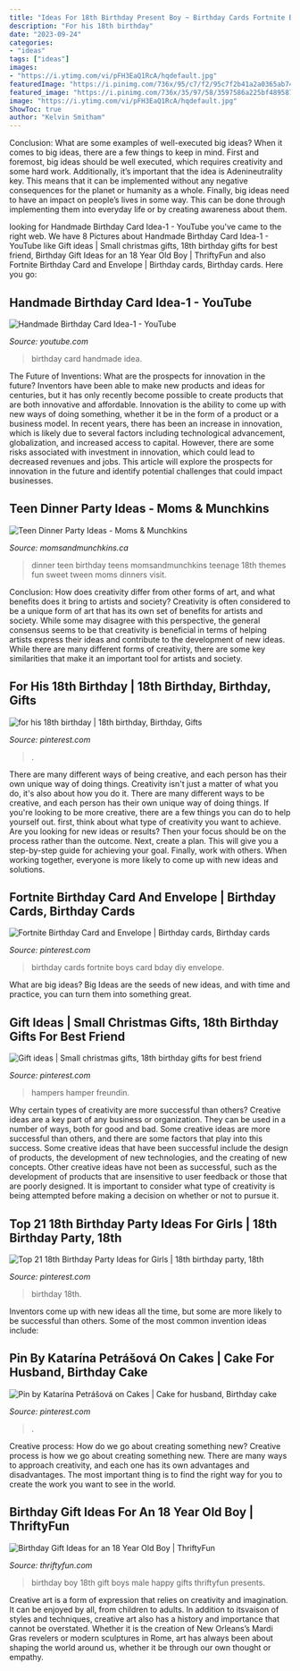 ```yaml
---
title: "Ideas For 18th Birthday Present Boy ~ Birthday Cards Fortnite Boys Card Bday Diy Envelope"
description: "For his 18th birthday"
date: "2023-09-24"
categories:
- "ideas"
tags: ["ideas"]
images:
- "https://i.ytimg.com/vi/pFH3EaQ1RcA/hqdefault.jpg"
featuredImage: "https://i.pinimg.com/736x/95/c7/f2/95c7f2b41a2a0365ab74b375083773d6.jpg"
featured_image: "https://i.pinimg.com/736x/35/97/58/3597586a225bf489587ce6acaeb43c91.jpg"
image: "https://i.ytimg.com/vi/pFH3EaQ1RcA/hqdefault.jpg"
ShowToc: true
author: "Kelvin Smitham"
---
```



Conclusion: What are some examples of well-executed big ideas?
When it comes to big ideas, there are a few things to keep in mind. First and foremost, big ideas should be well executed, which requires creativity and some hard work. Additionally, it’s important that the idea is Adenineutrality key. This means that it can be implemented without any negative consequences for the planet or humanity as a whole. Finally, big ideas need to have an impact on people’s lives in some way. This can be done through implementing them into everyday life or by creating awareness about them.

	

		
looking for Handmade Birthday Card Idea-1 - YouTube you've came to the right web. We have 8 Pictures about Handmade Birthday Card Idea-1 - YouTube like Gift ideas | Small christmas gifts, 18th birthday gifts for best friend, Birthday Gift Ideas for an 18 Year Old Boy | ThriftyFun and also Fortnite Birthday Card and Envelope | Birthday cards, Birthday cards. Here you go:
		
    
## Handmade Birthday Card Idea-1 - YouTube

<img loading=lazy src="https://i.ytimg.com/vi/pFH3EaQ1RcA/hqdefault.jpg" onerror="this.onerror=null;this.src='https://tse3.mm.bing.net/th?id=OIP.ROLXOF61DP1aynjRQG_dcwHaFj&amp;pid=15.1';" alt="Handmade Birthday Card Idea-1 - YouTube">

_Source: youtube.com_

>birthday card handmade idea. 

	

The Future of Inventions: What are the prospects for innovation in the future?
Inventors have been able to make new products and ideas for centuries, but it has only recently become possible to create products that are both innovative and affordable. Innovation is the ability to come up with new ways of doing something, whether it be in the form of a product or a business model. In recent years, there has been an increase in innovation, which is likely due to several factors including technological advancement, globalization, and increased access to capital. However, there are some risks associated with investment in innovation, which could lead to decreased revenues and jobs. This article will explore the prospects for innovation in the future and identify potential challenges that could impact businesses.

    
## Teen Dinner Party Ideas - Moms &amp; Munchkins

<img loading=lazy src="http://www.momsandmunchkins.ca/wp-content/uploads/2014/11/teen-dinner-party-ideas.jpg" onerror="this.onerror=null;this.src='https://tse1.mm.bing.net/th?id=OIP.WyZd9bcYYMzf6qFPbyPQ6QHaMd&amp;pid=15.1';" alt="Teen Dinner Party Ideas - Moms &amp; Munchkins">

_Source: momsandmunchkins.ca_

>dinner teen birthday teens momsandmunchkins teenage 18th themes fun sweet tween moms dinners visit. 

	

Conclusion: How does creativity differ from other forms of art, and what benefits does it bring to artists and society?
Creativity is often considered to be a unique form of art that has its own set of benefits for artists and society. While some may disagree with this perspective, the general consensus seems to be that creativity is beneficial in terms of helping artists express their ideas and contribute to the development of new ideas. While there are many different forms of creativity, there are some key similarities that make it an important tool for artists and society.

    
## For His 18th Birthday | 18th Birthday, Birthday, Gifts

<img loading=lazy src="https://i.pinimg.com/736x/00/a0/3f/00a03ffdc4dd54fafdea275d7b1d88fb--birthdays.jpg" onerror="this.onerror=null;this.src='https://tse3.mm.bing.net/th?id=OIP.kAaW920GKP8LFrJjVvr0wQHaJ6&amp;pid=15.1';" alt="for his 18th birthday | 18th birthday, Birthday, Gifts">

_Source: pinterest.com_

>. 

	

There are many different ways of being creative, and each person has their own unique way of doing things.
Creativity isn't just a matter of what you do, it's also about how you do it. There are many different ways to be creative, and each person has their own unique way of doing things. If you're looking to be more creative, there are a few things you can do to help yourself out. first, think about what type of creativity you want to achieve. Are you looking for new ideas or results? Then your focus should be on the process rather than the outcome. Next, create a plan. This will give you a step-by-step guide for achieving your goal. Finally, work with others. When working together, everyone is more likely to come up with new ideas and solutions.

    
## Fortnite Birthday Card And Envelope | Birthday Cards, Birthday Cards

<img loading=lazy src="https://i.pinimg.com/736x/35/97/58/3597586a225bf489587ce6acaeb43c91.jpg" onerror="this.onerror=null;this.src='https://tse3.mm.bing.net/th?id=OIP.4N73zKvxo7OTLc1fG1MjSQHaJ3&amp;pid=15.1';" alt="Fortnite Birthday Card and Envelope | Birthday cards, Birthday cards">

_Source: pinterest.com_

>birthday cards fortnite boys card bday diy envelope. 

	

What are big ideas?
Big Ideas are the seeds of new ideas, and with time and practice, you can turn them into something great.

    
## Gift Ideas | Small Christmas Gifts, 18th Birthday Gifts For Best Friend

<img loading=lazy src="https://i.pinimg.com/736x/b7/4a/32/b74a324ed2f9a898922b5e80cd6e2fc7.jpg" onerror="this.onerror=null;this.src='https://tse4.mm.bing.net/th?id=OIP.9sxD3iWElTuAW5Hv2ojIqwHaJ3&amp;pid=15.1';" alt="Gift ideas | Small christmas gifts, 18th birthday gifts for best friend">

_Source: pinterest.com_

>hampers hamper freundin. 

	

Why certain types of creativity are more successful than others?
Creative ideas are a key part of any business or organization. They can be used in a number of ways, both for good and bad. Some creative ideas are more successful than others, and there are some factors that play into this success.
Some creative ideas that have been successful include the design of products, the development of new technologies, and the creating of new concepts. Other creative ideas have not been as successful, such as the development of products that are insensitive to user feedback or those that are poorly designed. It is important to consider what type of creativity is being attempted before making a decision on whether or not to pursue it.

    
## Top 21 18th Birthday Party Ideas For Girls | 18th Birthday Party, 18th

<img loading=lazy src="https://i.pinimg.com/736x/95/c7/f2/95c7f2b41a2a0365ab74b375083773d6.jpg" onerror="this.onerror=null;this.src='https://tse4.mm.bing.net/th?id=OIP.anz249Zvtgf2A7dKBEUgewHaO0&amp;pid=15.1';" alt="Top 21 18th Birthday Party Ideas for Girls | 18th birthday party, 18th">

_Source: pinterest.com_

>birthday 18th. 

	

Inventors come up with new ideas all the time, but some are more likely to be successful than others. Some of the most common invention ideas include:

    
## Pin By Katarína Petrášová On Cakes | Cake For Husband, Birthday Cake

<img loading=lazy src="https://i.pinimg.com/736x/da/7c/bf/da7cbf43cb9a41bca047e378c8119eb4--cakes.jpg" onerror="this.onerror=null;this.src='https://tse1.mm.bing.net/th?id=OIP.BhAQeh9y6O1P_xk9hYhFUAHaHa&amp;pid=15.1';" alt="Pin by Katarína Petrášová on Cakes | Cake for husband, Birthday cake">

_Source: pinterest.com_

>. 

	

Creative process: How do we go about creating something new?
Creative process is how we go about creating something new. There are many ways to approach creativity, and each one has its own advantages and disadvantages. The most important thing is to find the right way for you to create the work you want to see in the world.

    
## Birthday Gift Ideas For An 18 Year Old Boy | ThriftyFun

<img loading=lazy src="http://img.thrfun.com/img/087/821/18th_birhtday_fancy1.jpg" onerror="this.onerror=null;this.src='https://tse3.mm.bing.net/th?id=OIP.rAB8z_MQjY-Vc5hUfnZ6CgHaGH&amp;pid=15.1';" alt="Birthday Gift Ideas for an 18 Year Old Boy | ThriftyFun">

_Source: thriftyfun.com_

>birthday boy 18th gift boys male happy gifts thriftyfun presents. 

	

Creative art is a form of expression that relies on creativity and imagination. It can be enjoyed by all, from children to adults. In addition to itsvaison of styles and techniques, creative art also has a history and importance that cannot be overstated. Whether it is the creation of New Orleans’s Mardi Gras revelers or modern sculptures in Rome, art has always been about shaping the world around us, whether it be through our own thought or empathy.

